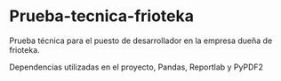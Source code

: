 # Prueba-tecnica-frioteka
Prueba técnica para el puesto de desarrollador en la empresa dueña de frioteka. 

Dependencias utilizadas en el proyecto, Pandas, Reportlab y PyPDF2

